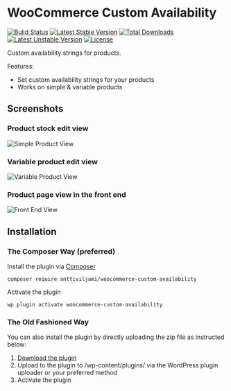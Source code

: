 # WooCommerce Custom Availability
[![Build Status](https://travis-ci.org/anttiviljami/woocommerce-custom-availability.svg?branch=master)](https://travis-ci.org/anttiviljami/woocommerce-custom-availability) [![Latest Stable Version](https://poser.pugx.org/anttiviljami/woocommerce-custom-availability/v/stable)](https://packagist.org/packages/anttiviljami/woocommerce-custom-availability) [![Total Downloads](https://poser.pugx.org/anttiviljami/woocommerce-custom-availability/downloads)](https://packagist.org/packages/anttiviljami/woocommerce-custom-availability) [![Latest Unstable Version](https://poser.pugx.org/anttiviljami/woocommerce-custom-availability/v/unstable)](https://packagist.org/packages/anttiviljami/woocommerce-custom-availability) [![License](https://poser.pugx.org/anttiviljami/woocommerce-custom-availability/license)](https://packagist.org/packages/anttiviljami/woocommerce-custom-availability)

Custom availability strings for products.

Features:
- Set custom availability strings for your products
- Works on simple & variable products

## Screenshots

### Product stock edit view
![Simple Product View](/assets/screenshot-1.png)

### Variable product edit view
![Variable Product View](/assets/screenshot-2.png)

### Product page view in the front end
![Front End View](/assets/screenshot-3.png)

## Installation

### The Composer Way (preferred)

Install the plugin via [Composer](https://getcomposer.org/)
```
composer require anttiviljami/woocommerce-custom-availability
```

Activate the plugin
```
wp plugin activate woocommerce-custom-availability
```

### The Old Fashioned Way

You can also install the plugin by directly uploading the zip file as instructed below:

1. [Download the plugin](archive/master.zip)
2. Upload to the plugin to /wp-content/plugins/ via the WordPress plugin uploader or your preferred method
3. Activate the plugin


